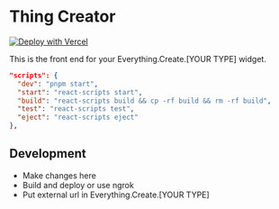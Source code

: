 # Thing Creator

[![Deploy with Vercel](https://vercel.com/button)](https://vercel.com/new/clone?repository-url=https://github.com/near-everything/thing-creator)

This is the front end for your Everything.Create.[YOUR TYPE] widget.

```json
"scripts": {
  "dev": "pnpm start",
  "start": "react-scripts start",
  "build": "react-scripts build && cp -rf build && rm -rf build",
  "test": "react-scripts test",
  "eject": "react-scripts eject"
},
```

## Development

* Make changes here
* Build and deploy or use ngrok
* Put external url in Everything.Create.[YOUR TYPE]
